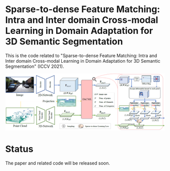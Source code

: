 # Sparse-to-dense Feature Matching: Intra and Inter domain Cross-modal Learning in Domain Adaptation for 3D Semantic Segmentation
This is the code related to "Sparse-to-dense Feature Matching: Intra and Inter domain Cross-modal Learning in Domain Adaptation for 3D Semantic Segmentation" (ICCV 2021).
<p align='center'>
  <img src='DsCML.jpg' width="800px">
</p>


# Status
The paper and related code will be released soon.
